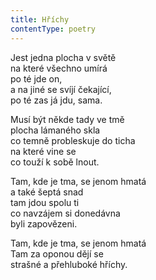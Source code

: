 ```yaml
---
title: Hříchy
contentType: poetry
---
```


<section>

Jest jedna plocha v světě  
na které všechno umírá  
po té jde on,  
a na jiné se svíjí čekající,  
po té zas já jdu, sama.

Musí být někde tady ve tmě  
plocha lámaného skla  
co temně probleskuje do ticha  
na které vine se  
co touží k sobě lnout.

Tam, kde je tma, se jenom hmatá  
a také šeptá snad  
tam jdou spolu ti  
co navzájem si donedávna  
byli zapovězeni.

Tam, kde je tma, se jenom hmatá  
Tam za oponou dějí se  
strašné a přehluboké hříchy.

</section>
